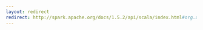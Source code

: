 ```yaml
---
layout: redirect
redirect: http://spark.apache.org/docs/1.5.2/api/scala/index.html#org.apache.spark.ml.feature.StandardScaler
---
```

